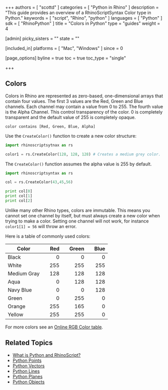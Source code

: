 +++
authors = [ "scottd" ]
categories = [ "Python in Rhino" ]
description = "This guide provides an overview of a RhinoScriptSyntax Color type in Python."
keywords = [ "script", "Rhino", "python" ]
languages = [ "Python" ]
sdk = [ "RhinoPython" ]
title = "Colors in Python"
type = "guides"
weight = 4

[admin]
picky_sisters = ""
state = ""

[included_in]
platforms = [ "Mac", "Windows" ]
since = 0

[page_options]
byline = true
toc = true
toc_type = "single"

+++

## Colors

Colors in Rhino are represented as  zero-based, one-dimensional arrays that contain four values.  The first 3 values are the Red, Green and Blue channels.  Each channel may contain a value from 0 to 255.  The fourth value is the Alpha Channel.  This control transparency of the color.  0 is completely transparent and the default value of 255 is completely opaque. 

```
color contains [Red, Green, Blue, Alpha]
```

Use the `CreateColor()` function to create a new color structure:

```python
import rhinoscriptsytnax as rs

color1 = rs.CreateColor(128, 128, 128) # Creates a medium grey color.
```

The `CreateColor()` function assumes the alpha value is 255 by default. 

```python
import rhinoscriptsyntax as rs

col = rs.CreateColor(43,45,56)

print col[0]
print col[1]
print col[2]
```
Unlike many other Rhino types, colors are immutable.  This means you cannot set one channel by itself, but must always create a new color when trying to make a color.  Setting one channel will not work, for instance `color1[1] = 56` will throw an error. 

Here is a table of commonly used colors:

| Color       |      |  Red |      | Green |      | Blue |
| ----------- | ---- | ---: | ---- | ----: | ---- | ---: |
| Black       |      |    0 |      |     0 |      |    0 |
| White       |      |  255 |      |   255 |      |  255 |
| Medium Gray |      |  128 |      |   128 |      |  128 |
| Aqua        |      |    0 |      |   128 |      |  128 |
| Navy Blue   |      |    0 |      |     0 |      |  128 |
| Green       |      |    0 |      |   255 |      |    0 |
| Orange      |      |  255 |      |   165 |      |    0 |
| Yellow      |      |  255 |      |   255 |      |    0 |

For more colors see an [Online RGB Color table](http://www.rapidtables.com/web/color/RGB_Color.htm#color-table). 

## Related Topics

- [What is Python and RhinoScript?](/guides/rhinopython/what-are-python-rhinoscript)
- [Python Points](/guides/rhinopython/python-rhinoscriptsyntax-points)
- [Python Vectors](/guides/rhinopython/python-rhinoscriptsyntax-vectors)
- [Python Lines](/guides/rhinopython/python-rhinoscriptsyntax-lines)
- [Python Planes](/guides/rhinopython/python-rhinoscriptsyntax-planes)
- [Python Objects](/guides/rhinopython/python-rhinoscriptsyntax-objects)
